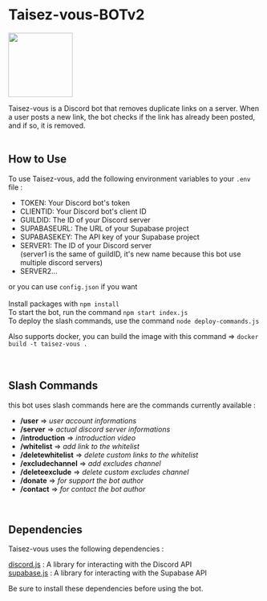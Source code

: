 # Taisez-vous-BOTv2 

<img width="128px" src="https://user-images.githubusercontent.com/51421090/235319413-bd5b5c47-e5f8-452b-951c-95a4fb48a74e.png">


Taisez-vous is a Discord bot that removes duplicate links on a server. When a user posts a new link, the bot checks if the link has already been posted, and if so, it is removed.
<br><br>


<h2>How to Use</h2>

To use Taisez-vous, add the following environment variables to your `.env` file :
<ul>
<li>TOKEN: Your Discord bot's token</li>
<li>CLIENTID: Your Discord bot's client ID</li>
<li>GUILDID: The ID of your Discord server</li>
<li>SUPABASEURL: The URL of your Supabase project</li>
<li>SUPABASEKEY: The API key of your Supabase project</li>
<li>SERVER1: The ID of your Discord server<br>
(server1 is the same of guildID, it's new name because this bot use multiple discord servers)</li>
<li>SERVER2...</li>
</ul> 

or you can use `config.json` if you want<br>
<br>
Install packages with `npm install` <br> 
To start the bot, run the command `npm start index.js` <br> 
To deploy the slash commands, use the command `node deploy-commands.js`  

Also supports docker, you can build the image with this command => `docker build -t taisez-vous .`  
<br><br>


<h2>Slash Commands</h2>

this bot uses slash commands here are the commands currently available :
<ul>
<li><b>/user</b> => <i>user account informations</i></li>
<li><b>/server</b> => <i>actual discord server informations</i></li>
<li><b>/introduction</b> => <i>introduction video</i></li>
<li><b>/whitelist</b> => <i>add link to the whitelist</i></li>
<li><b>/deletewhitelist</b> => <i>delete custom links to the whitelist</i></li>
<li><b>/excludechannel</b> => <i>add excludes channel</i></li>
<li><b>/deleteexclude</b> => <i>delete custom excludes channel</i></li>
<li><b>/donate</b> => <i>for support the bot author</i></li>
<li><b>/contact</b> => <i>for contact the bot author</i></li>
</ul>
<br>

<h2>Dependencies</h2>

Taisez-vous uses the following dependencies :  

[discord.js](https://discord.js.org/#/) : A library for interacting with the Discord API<br> 
[supabase.js](https://supabase.com/) : A library for interacting with the Supabase API<br> 

Be sure to install these dependencies before using the bot.
